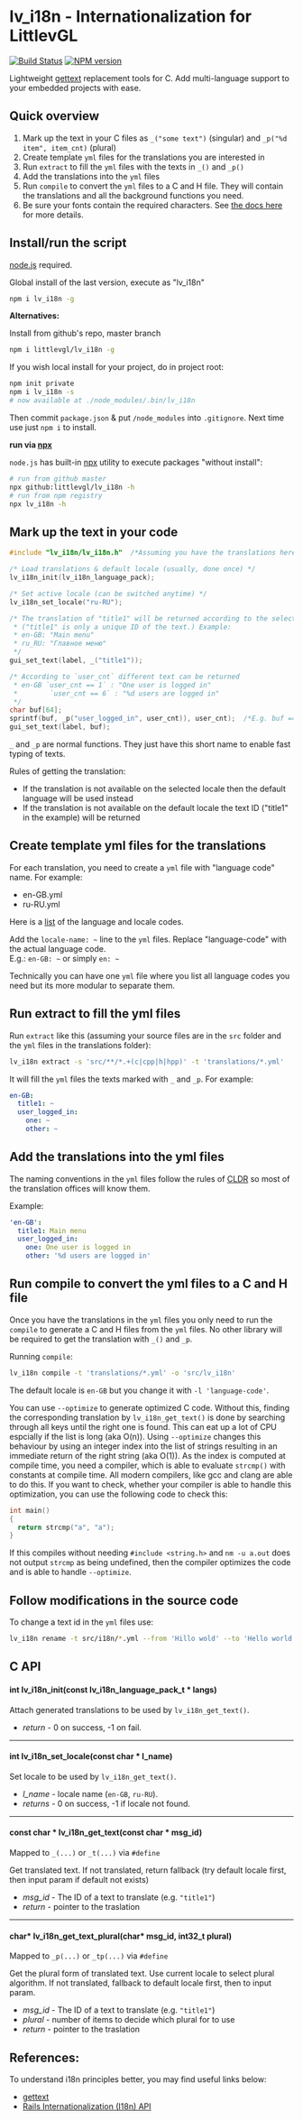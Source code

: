 lv_i18n - Internationalization for LittlevGL
============================================

[![Build Status](https://img.shields.io/travis/lvgl/lv_i18n/master.svg?style=flat)](https://travis-ci.org/lvgl/lv_i18n)
[![NPM version](https://img.shields.io/npm/v/lv_i18n.svg?style=flat)](https://www.npmjs.org/package/lv_i18n)

Lightweight [gettext](https://www.gnu.org/software/gettext/) replacement
tools for C. Add multi-language support to your embedded projects with ease.


## Quick overview

1. Mark up the text in your C files as `_("some text")` (singular) and `_p("%d item", item_cnt)` (plural)
2. Create template `yml` files for the translations you are interested in
3. Run `extract` to fill the `yml` files with the texts in `_()` and `_p()`
4. Add the translations into the `yml` files
5. Run `compile` to convert the `yml` files to a C and H file. They will contain the translations and all the background functions you need.
6. Be sure your fonts contain the required characters. See [the docs here](https://docs.lvgl.io/latest/en/html/overview/font.html) for more details.

## Install/run the script

[node.js](https://nodejs.org/en/download/) required.

Global install of the last version, execute as "lv_i18n"

```sh
npm i lv_i18n -g
```

**Alternatives:**

Install from github's repo, master branch

```sh
npm i littlevgl/lv_i18n -g
```

If you wish local install for your project, do in project root:

```sh
npm init private
npm i lv_i18n -s
# now available at ./node_modules/.bin/lv_i18n
```

Then commit `package.json` & put `/node_modules` into `.gitignore`. Next time
use just `npm i` to install.

**run via [npx](https://www.npmjs.com/package/npx)**

`node.js` has built-in [npx](https://www.npmjs.com/package/npx) utility to
execute packages "without install":

```sh
# run from github master
npx github:littlevgl/lv_i18n -h
# run from npm registry
npx lv_i18n -h
```


## Mark up the text in your code

```c
#include "lv_i18n/lv_i18n.h"  /*Assuming you have the translations here. (See below)*/

/* Load translations & default locale (usually, done once) */
lv_i18n_init(lv_i18n_language_pack);

/* Set active locale (can be switched anytime) */
lv_i18n_set_locale("ru-RU");

/* The translation of "title1" will be returned according to the selected locale.
 * ("title1" is only a unique ID of the text.) Example:
 * en-GB: "Main menu"
 * ru_RU: "Главное меню"
 */
gui_set_text(label, _("title1"));

/* According to `user_cnt` different text can be returned
 * en-GB `user_cnt == 1` : "One user is logged in"
 *        `user_cnt == 6` : "%d users are logged in"  
 */
char buf[64];
sprintf(buf, _p("user_logged_in", user_cnt)), user_cnt);  /*E.g. buf == "7 users are logged in"*/
gui_set_text(label, buf);
```

`_` and `_p` are normal functions. They just have this short name to enable fast typing of texts.

Rules of getting the translation:
- If the translation is not available on the selected locale then the default language will be used instead
- If the translation is not available on the default locale the text ID ("title1" in the example) will be returned


## Create template yml files for the translations

For each translation, you need to create a `yml` file with "language code" name. For example:

- en-GB.yml
- ru-RU.yml

Here is a [list](https://www.andiamo.co.uk/resources/iso-language-codes/) of the language and locale codes.

Add the `locale-name: ~` line to the `yml` files. Replace "language-code" with the actual language code.   
E.g.: `en-GB: ~` or simply `en: ~`

Technically you can have one `yml` file where you list all language codes you need but its more modular to separate them.


## Run extract to fill the yml files

Run `extract` like this (assuming your source files are in the `src` folder and the `yml` files in the translations folder):

```sh
lv_i18n extract -s 'src/**/*.+(c|cpp|h|hpp)' -t 'translations/*.yml'
```

It will fill the `yml` files the texts marked with `_` and  `_p`.
For example:

```yml
en-GB:
  title1: ~
  user_logged_in:
    one: ~
    other: ~
```


## Add the translations into the yml files

The naming conventions in the `yml` files follow the rules of [CLDR](http://cldr.unicode.org/translation/language-names) so most of the translation offices will know them.

Example:

```yml
'en-GB':
  title1: Main menu
  user_logged_in:
    one: One user is logged in
    other: '%d users are logged in'
```
## Run compile to convert the yml files to a C and H file

Once you have the translations in the `yml` files you only need to run the `compile` to generate a C and H files from the `yml` files. No other library will be required to get the translation with `_()` and `_p`.

Running `compile`:

```sh
lv_i18n compile -t 'translations/*.yml' -o 'src/lv_i18n'
```

The default locale is `en-GB` but you change it with `-l 'language-code'`.

You can use `--optimize` to generate optimized C code. Without this, finding the corresponding translation by `lv_i18n_get_text()` is done by searching through all keys until the right one is found. This can eat up a lot of CPU espcially if the list is long (aka O(n)). Using `--optimize` changes this behaviour by using an integer index into the list of strings resulting in an immediate return of the right string (aka O(1)). As the index is computed at compile time, you need a compiler, which is able to evaluate `strcmp()` with constants at compile time. All modern compilers, like gcc and clang are able to do this. If you want to check, whether your compiler is able to handle this optimization, you can use the following code to check this:

```c
int main()
{
  return strcmp("a", "a");
}
```

If this compiles without needing `#include <string.h>` and `nm -u a.out` does not output `strcmp` as being undefined, then the compiler optimizes the code and is able to handle `--optimize`.

## Follow modifications in the source code
To change a text id in the `yml` files use:
```sh
lv_i18n rename -t src/i18n/*.yml --from 'Hillo wold' --to 'Hello world!'
```

## C API

#### int lv_i18n_init(const lv_i18n_language_pack_t * langs)
Attach generated translations to be used by `lv_i18n_get_text()`.

- _return_ - 0 on success, -1 on fail.

___

#### int lv_i18n_set_locale(const char * l_name)
Set locale to be used by `lv_i18n_get_text()`.  

- _l_name_ - locale name (`en-GB`, `ru-RU`).
- _returns_ - 0 on success, -1 if locale not found.

___

#### const char * lv_i18n_get_text(const char * msg_id)
Mapped to `_(...)` or `_t(...)` via `#define`  

Get translated text. If not translated, return fallback (try default locale
first, then input param if default not exists)  
- _msg_id_ - The ID of a text to translate (e.g. `"title1"`)  
- _return_ - pointer to the traslation  

___

#### char* lv_i18n_get_text_plural(char* msg_id, int32_t plural)
Mapped to `_p(...)` or `_tp(...)` via `#define`

Get the plural form of translated text. Use current locale to select plural
algorithm. If not translated, fallback to default locale first, then to input
param.

- _msg_id_ - The ID of a text to translate (e.g. `"title1"`)  
- _plural_ - number of items to decide which plural for to use  
- _return_ - pointer to the traslation  

## References:

To understand i18n principles better, you may find useful links below:

- [gettext](https://www.gnu.org/software/gettext/)
- [Rails Internationalization (I18n) API](https://guides.rubyonrails.org/i18n.html)

